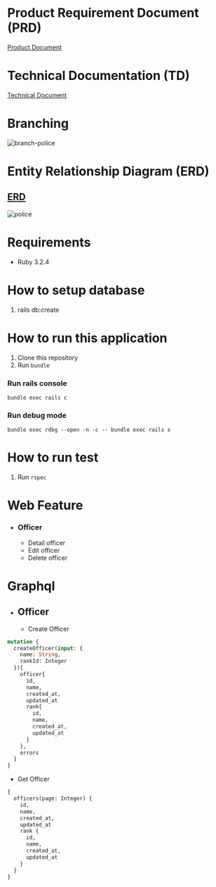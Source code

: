 # Product Requirement Document (PRD)
[Product Document](https://dipaferdian.atlassian.net/wiki/external/ODlkYzg2NjAyYmJjNGYxM2JhZTU0MDJhYWI5MmRlOWE)

# Technical Documentation (TD)
[Technical Document](https://docs.google.com/document/d/17t2_rEHpuua3Osfm3sArqFKbbXne-qb_LLGzaJgCMQU/edit?tab=t.0)

# Branching
 ![branch-police](https://github.com/user-attachments/assets/af247712-5ca7-4f4a-8134-5d30bf104442)

# Entity Relationship Diagram (ERD)
## [ERD](https://drive.google.com/file/d/1RruRSZWxAaBvAXzzNE1Mmgf4bEBCoWMO/view?usp=sharing)
![police](https://github.com/user-attachments/assets/ac29695c-d67d-4aa6-8853-187ae7817c7c) 



# Requirements
- Ruby 3.2.4

# How to setup database
1. rails db:create

# How to run this application
1. Clone this repository
2. Run `bundle`

### Run rails console
```
bundle exec rails c
```
### Run debug mode
```
bundle exec rdbg --open -n -c -- bundle exec rails s
```

# How to run test
1. Run `rspec`

# Web Feature
- ### Officer
  * Detail officer
  * Edit officer
  * Delete officer

# Graphql
- ## Officer
  * Create Officer
```graphql
mutation {
  createOfficer(input: {
    name: String,
    rankId: Integer
  }){
    officer{
      id,
      name,
      created_at,
      updated_at
      rank{
        id,
        name,
        created_at,
        updated_at
      }
    },
    errors
  }
}
```

  * Get Officer
```graphql
{
  officers(page: Integer) {
    id,
    name,
    created_at,
    updated_at
    rank {
      id,
      name,
      created_at,
      updated_at
    }
  }
}
```
